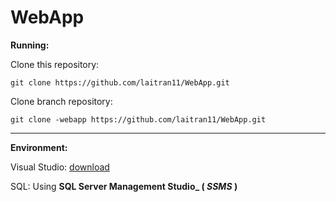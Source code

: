 # WebApp

**Running:**

Clone this repository:

```
git clone https://github.com/laitran11/WebApp.git
```

Clone branch repository:

```
git clone -webapp https://github.com/laitran11/WebApp.git
```

---



**Environment:**

Visual Studio: [download](https://visualstudio.microsoft.com/downloads/) 

SQL: Using **SQL Server Management Studio_ ( *SSMS* )**
